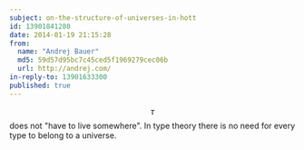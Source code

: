 ```yaml
---
subject: on-the-structure-of-universes-in-hott
id: 13901841280
date: 2014-01-19 21:15:28
from:
  name: "Andrej Bauer"
  md5: 59d57d95bc7c45ced5f1969279cec06b
  url: http://andrej.com/
in-reply-to: 13901633300
published: true
---
```

$$\tau$$ does not "have to live somewhere". In type theory there is no need for every type to belong to a universe.
